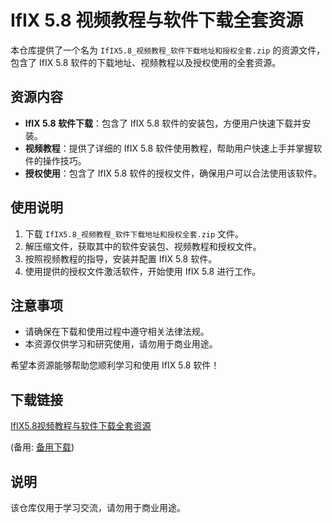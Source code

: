 # IfIX 5.8 视频教程与软件下载全套资源

本仓库提供了一个名为 `IfIX5.8_视频教程_软件下载地址和授权全套.zip` 的资源文件，包含了 IfIX 5.8 软件的下载地址、视频教程以及授权使用的全套资源。

## 资源内容

- **IfIX 5.8 软件下载**：包含了 IfIX 5.8 软件的安装包，方便用户快速下载并安装。
- **视频教程**：提供了详细的 IfIX 5.8 软件使用教程，帮助用户快速上手并掌握软件的操作技巧。
- **授权使用**：包含了 IfIX 5.8 软件的授权文件，确保用户可以合法使用该软件。

## 使用说明

1. 下载 `IfIX5.8_视频教程_软件下载地址和授权全套.zip` 文件。
2. 解压缩文件，获取其中的软件安装包、视频教程和授权文件。
3. 按照视频教程的指导，安装并配置 IfIX 5.8 软件。
4. 使用提供的授权文件激活软件，开始使用 IfIX 5.8 进行工作。

## 注意事项

- 请确保在下载和使用过程中遵守相关法律法规。
- 本资源仅供学习和研究使用，请勿用于商业用途。

希望本资源能够帮助您顺利学习和使用 IfIX 5.8 软件！

## 下载链接
[IfIX5.8视频教程与软件下载全套资源](https://pan.quark.cn/s/7b4e7dc2252d) 

(备用: [备用下载](https://pan.baidu.com/s/1FrMaC230GJf2vRP_whB4Jg?pwd=1234))

## 说明

该仓库仅用于学习交流，请勿用于商业用途。
